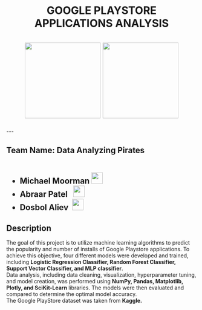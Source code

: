 <div id="header" align="center">
  <h1> GOOGLE PLAYSTORE APPLICATIONS ANALYSIS
    <br><br>
   <img src="https://media.giphy.com/media/qgQUggAC3Pfv687qPC/giphy.gif" width="200"/>
   <img src="https://media.giphy.com/media/ww9Z3l8wl4szKyRIro/giphy.gif", width="200"/>
  </h1>
</div>
---

<h2>Team Name: Data Analyzing Pirates
  <ul><br>
    <li><b>Michael Moorman <img src="https://media.giphy.com/media/m0dmKBkncVETJv2h0S/giphy.gif" width="30px"/></b></li>
    <li><b>Abraar Patel &nbsp <img src="https://media.giphy.com/media/m0dmKBkncVETJv2h0S/giphy.gif" width="30px"/></b></li>
    <li><b>Dosbol Aliev &nbsp<img src="https://media.giphy.com/media/m0dmKBkncVETJv2h0S/giphy.gif" width="30px"/></b></li>
  </ul>
  </h2>
  
<h2> Description </h2>
 
 <p>The goal of this project is to utilize machine learning algorithms to predict the popularity and number of installs of Google Playstore applications. To achieve this objective, four different models were developed and trained, including <b>Logistic Regression Classifier, Random Forest Classifier, Support Vector Classifier, and MLP classifier</b>.<br>
 Data analysis, including data cleaning, visualization, hyperparameter tuning, and model creation, was performed using <b>NumPy, Pandas, Matplotlib, Plotly, and SciKit-Learn</b> libraries. The models were then evaluated and compared to determine the optimal model accuracy.<br>
 The Google PlayStore dataset was taken from <b> Kaggle. <b> </p>
 
